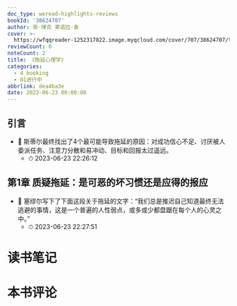 ```yaml
---
doc_type: weread-highlights-reviews
bookId: '38624707'
author: 简·博克 莱诺拉·袁
cover: >-
  https://wfqqreader-1252317822.image.myqcloud.com/cover/707/38624707/t7_38624707.jpg
reviewCount: 0
noteCount: 2
title: 《拖延心理学》
categories:
  - 4_booking
  - 01进行中
abbrlink: dea4ba3e
date: 2023-06-23 00:00:00
---
```



## 引言


- 📌 斯蒂尔最终找出了4个最可能导致拖延的原因：对成功信心不足、讨厌被人委派任务、注意力分散和易冲动、目标和回报太过遥远。 
    - ⏱ 2023-06-23 22:26:12 
## 第1章 质疑拖延：是可恶的坏习惯还是应得的报应


- 📌 塞缪尔写下了下面这段关于拖延的文字：“我们总是推迟自己知道最终无法逃避的事情，这是一个普遍的人性弱点，或多或少都盘踞在每个人的心灵之中。” 
    - ⏱ 2023-06-23 22:27:51 

# 读书笔记


# 本书评论
